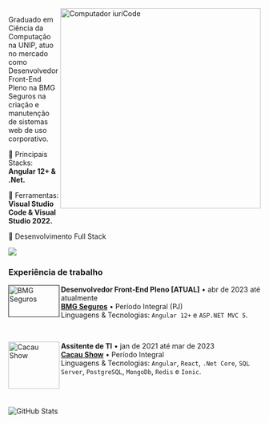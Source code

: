 <img src="https://raw.githubusercontent.com/MicaelliMedeiros/micaellimedeiros/master/image/computer-illustration.png" min-width="400px" max-width="400px" width="400px" align="right" alt="Computador iuriCode">

<p align="left"> 
Graduado em Ciência da Computação na UNIP, atuo no mercado como Desenvolvedor Front-End Pleno na BMG Seguros na criação e manutenção de sistemas web de uso corporativo.
</p>

<p align="left">
  🦄 Principais Stacks: <strong>Angular 12+ & .Net.</strong>
</p>

<p align="left">
  💼 Ferramentas: <strong>Visual Studio Code & Visual Studio 2022.</strong>
</p>

<p align="left">
  💌 Desenvolvimento Full Stack
</p>

<p align="left">
  <a href="https://www.linkedin.com/in/felipemartoliveira/" alt="Linkedin">
  <img src="https://img.shields.io/badge/-Linkedin-0e76a8?style=flat-square&logo=Linkedin&logoColor=white&link=https://www.linkedin.com/in/felipemartoliveira/" /></a>
</p> 

### Experiência de trabalho

[<img align="left" height="64px" width="102px" alt="BMG Seguros" src="https://agenciasegnews.com.br/wp-content/uploads/2023/06/LOGO-BMG.jpg"/>]()
**Desenvolvedor Front-End Pleno [ATUAL]** • abr de 2023 até atualmente \
[**BMG Seguros**](https://www.bmgseguros.com.br/home) • Período Integral (PJ) \
Linguagens & Tecnologias: `Angular 12+` e `ASP.NET MVC 5`.

<br/>

[<img align="left" height="94px" width="102px" alt="Cacau Show" src="https://seeklogo.com/images/C/cacau-show-2017-logo-E60488355E-seeklogo.com.png"/>](https://www.cacaushow.com.br/)
**Assitente de TI** • jan de 2021 até mar de 2023 \
[**Cacau Show**](https://www.cacaushow.com.br/) • Período Integral \
Linguagens & Tecnologias: `Angular`, `React`, `.Net Core`, `SQL Server`, `PostgreSQL`, `MongoDb`, `Redis` e `Ionic`.

<br/>
<br/>

![GitHub Stats](https://github-readme-stats.vercel.app/api?username=felipemars&show_icons=true)
